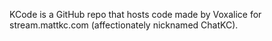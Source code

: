 KCode is a GitHub repo that hosts code made by Voxalice for stream.mattkc.com (affectionately nicknamed ChatKC).
